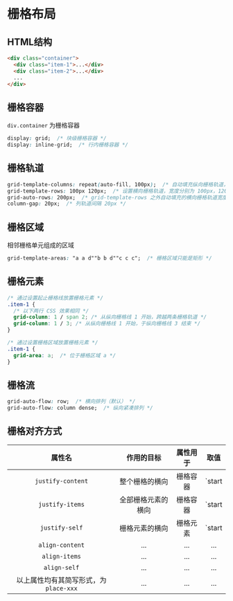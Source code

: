 # 栅格布局

## HTML结构
```html
<div class="container">
  <div class="item-1">...</div>
  <div class="item-2">...</div>
  ...
</div>
```

## 栅格容器
`div.container` 为栅格容器
```css
display: grid;  /* 块级栅格容器 */
display: inline-grid;  /* 行内栅格容器 */
```

## 栅格轨道
```css
grid-template-columns: repeat(auto-fill, 100px);  /* 自动填充纵向栅格轨道，宽为 100px */
grid-template-rows: 100px 120px;  /* 设置横向栅格轨道，宽度分别为 100px，120px */
grid-auto-rows: 200px;  /* grid-template-rows 之外自动填充的横向栅格轨道宽度 */
column-gap: 20px;  /* 列轨道间隔 20px */
```

## 栅格区域
相邻栅格单元组成的区域
```css
grid-template-areas: "a a d""b b d""c c c";  /* 栅格区域只能是矩形 */
```

## 栅格元素
```css
/* 通过设置起止栅格线放置栅格元素 */
.item-1 {
  /* 以下两行 CSS 效果相同 */
  grid-column: 1 / span 2; /* 从纵向栅格线 1 开始，跨越两条栅格轨道 */
  grid-column: 1 / 3; /* 从纵向栅格线 1 开始，于纵向栅格线 3 结束 */
}

/* 通过设置栅格区域放置栅格元素 */
.item-1 {
  grid-area: a;  /* 位于栅格区域 a */
}
```

## 栅格流
```css
grid-auto-flow: row;  /* 横向排列（默认） */
grid-auto-flow: column dense;  /* 纵向紧凑排列 */
```

## 栅格对齐方式
| 属性名 | 作用的目标 | 属性用于 | 取值 |
| :---: | :---: | :---: | :---: |
| `justify-content` | 整个栅格的横向 | 栅格容器 | `start | center | end | stretch | space-around | space-between | space-evenly` |
| `justify-items` | 全部栅格元素的横向 | 栅格容器 | `start | center | end | stretch` |
| `justify-self` | 栅格元素的横向 | 栅格元素 | `start | center | end | stretch` |
| `align-content` | ... | ... | ... |
| `align-items` | ... | ... | ... |
| `align-self` | ... | ... | ... |
| 以上属性均有其简写形式，为 `place-xxx` | ... | ... | ... |
